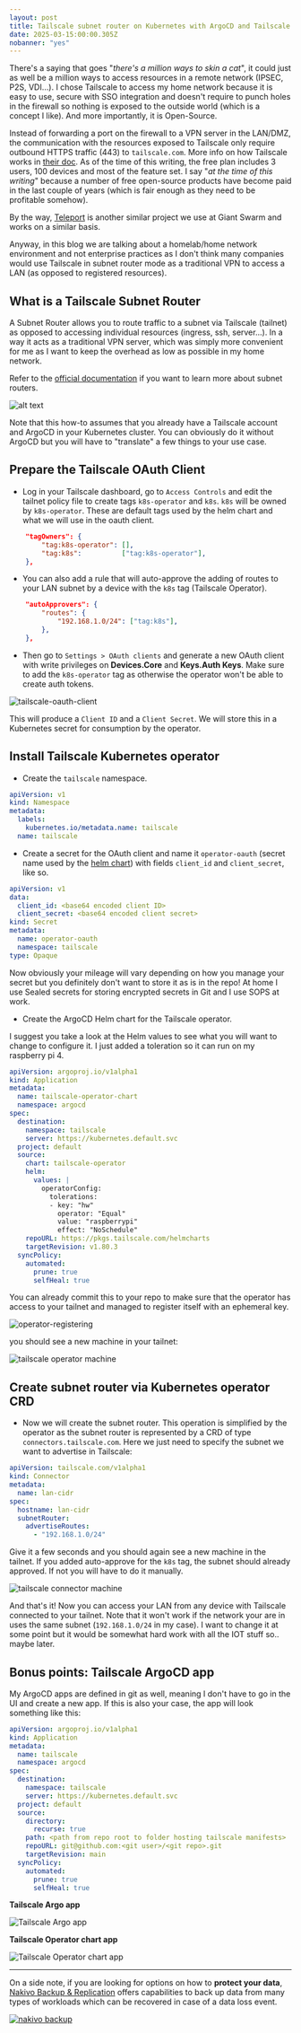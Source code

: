 ```yaml
---
layout: post
title: Tailscale subnet router on Kubernetes with ArgoCD and Tailscale Operator
date: 2025-03-15:00:00.305Z
nobanner: "yes"
---
```


There's a saying that goes "*there's a million ways to skin a cat*", it could just as well be a million ways to access resources in a remote network (IPSEC, P2S, VDI...). I chose Tailscale to access my home network because it is easy to use, secure with SSO integration and doesn't require to punch holes in the firewall so nothing is exposed to the outside world (which is a concept I like). And more importantly, it is Open-Source. 

Instead of forwarding a port on the firewall to a VPN server in the LAN/DMZ, the communication with the resources exposed to Tailscale only require outbound HTTPS traffic (443) to `tailscale.com`. More info on how Tailscale works in [their doc](https://tailscale.com/blog/how-tailscale-works). As of the time of this writing, the free plan includes 3 users, 100 devices and most of the feature set. I say "*at the time of this writing*" because a number of free open-source products have become paid in the last couple of years (which is fair enough as they need to be profitable somehow).

By the way, [Teleport](https://goteleport.com/) is another similar project we use at Giant Swarm and works on a similar basis.

Anyway, in this blog we are talking about a homelab/home network environment and not enterprise practices as I don't think many companies would use Tailscale in subnet router mode as a traditional VPN to access a LAN (as opposed to registered resources).

## What is a Tailscale Subnet Router

A Subnet Router allows you to route traffic to a subnet via Tailscale (tailnet) as opposed to accessing individual resources (ingress, ssh, server...). In a way it acts as a traditional VPN server, which was simply more convenient for me as I want to keep the overhead as low as possible in my home network.

Refer to the [official documentation](https://tailscale.com/kb/1019/subnets) if you want to learn more about subnet routers.

![alt text](/img/tailscale1.png)

Note that this how-to assumes that you already have a Tailscale account and ArgoCD in your Kubernetes cluster. You can obviously do it without ArgoCD but you will have to "translate" a few things to your use case.


## Prepare the Tailscale OAuth Client

- Log in your Tailscale dashboard, go to `Access Controls` and edit the tailnet policy file to create tags `k8s-operator` and `k8s`. `k8s` will be owned by `k8s-operator`. These are default tags used by the helm chart and what we will use in the oauth client.

```json
	"tagOwners": {
		"tag:k8s-operator": [],
		"tag:k8s":          ["tag:k8s-operator"],
	},
```

- You can also add a rule that will auto-approve the adding of routes to your LAN subnet by a device with the `k8s` tag (Tailscale Operator).

```json
	"autoApprovers": {
		"routes": {
			"192.168.1.0/24": ["tag:k8s"],
		},
	},
```

- Then go to `Settings > OAuth clients` and generate a new OAuth client with write privileges on **Devices.Core** and **Keys.Auth Keys**. Make sure to add the `k8s-operator` tag as otherwise the operator won't be able to create auth tokens.


![tailscale-oauth-client](/img/tailscale-oauth-client.png)

This will produce a `Client ID` and a `Client Secret`. We will store this in a Kubernetes secret for consumption by the operator.

## Install Tailscale Kubernetes operator

- Create the `tailscale` namespace.

```yaml
apiVersion: v1
kind: Namespace
metadata:
  labels:
    kubernetes.io/metadata.name: tailscale
  name: tailscale
```

- Create a secret for the OAuth client and name it `operator-oauth` (secret name used by the [helm chart](https://github.com/tailscale/tailscale/blob/8b1e7f646ee4730ad06c9b70c13e7861b964949b/cmd/k8s-operator/deploy/chart/values.yaml#L4-L10)) with fields `client_id` and `client_secret`, like so.

```yaml
apiVersion: v1
data:
  client_id: <base64 encoded client ID>
  client_secret: <base64 encoded client secret>
kind: Secret
metadata:
  name: operator-oauth
  namespace: tailscale
type: Opaque
```

Now obviously your mileage will vary depending on how you manage your secret but you definitely don't want to store it as is in the repo! At home I use Sealed secrets for storing encrypted secrets in Git and I use SOPS at work.

- Create the ArgoCD Helm chart for the Tailscale operator.

I suggest you take a look at the Helm values to see what you will want to change to configure it. I just added a toleration so it can run on my raspberry pi 4.

```yaml
apiVersion: argoproj.io/v1alpha1
kind: Application
metadata:
  name: tailscale-operator-chart
  namespace: argocd
spec:
  destination:
    namespace: tailscale
    server: https://kubernetes.default.svc
  project: default
  source:
    chart: tailscale-operator
    helm:
      values: |
        operatorConfig:
          tolerations:
          - key: "hw"
            operator: "Equal"
            value: "raspberrypi"
            effect: "NoSchedule"
    repoURL: https://pkgs.tailscale.com/helmcharts
    targetRevision: v1.80.3
  syncPolicy:
    automated:
      prune: true
      selfHeal: true
```

You can already commit this to your repo to make sure that the operator has access to your tailnet and managed to register itself with an ephemeral key.

![operator-registering](/img/tailscale-operator-register.png)

you should see a new machine in your tailnet:

![tailscale operator machine](/img/tailscale-operator-machine.png)

## Create subnet router via Kubernetes operator CRD

- Now we will create the subnet router. This operation is simplified by the operator as the subnet router is represented by a CRD of type `connectors.tailscale.com`. Here we just need to specify the subnet we want to advertise in Tailscale:

```yaml
apiVersion: tailscale.com/v1alpha1
kind: Connector
metadata:
  name: lan-cidr
spec:
  hostname: lan-cidr
  subnetRouter:
    advertiseRoutes:
      - "192.168.1.0/24"
```

Give it a few seconds and you should again see a new machine in the tailnet. If you added auto-approve for the `k8s` tag, the subnet should already approved. If not you will have to do it manually.

![tailscale connector machine](/img/tailscale-connector-machine.png)

And that's it! Now you can access your LAN from any device with Tailscale connected to your tailnet. Note that it won't work if the network your are in uses the same subnet (`192.168.1.0/24` in my case). I want to change it at some point but it would be somewhat hard work with all the IOT stuff so.. maybe later.

## Bonus points: Tailscale ArgoCD app

My ArgoCD apps are defined in git as well, meaning I don't have to go in the UI and create a new app. If this is also your case, the app will look something like this:

```yaml
apiVersion: argoproj.io/v1alpha1
kind: Application
metadata:
  name: tailscale
  namespace: argocd
spec:
  destination:
    namespace: tailscale
    server: https://kubernetes.default.svc
  project: default
  source:
    directory:
      recurse: true
    path: <path from repo root to folder hosting tailscale manifests>
    repoURL: git@github.com:<git user>/<git repo>.git
    targetRevision: main
  syncPolicy:
    automated:
      prune: true
      selfHeal: true
```

**Tailscale Argo app**

![Tailscale Argo app](/img/tailscale-argo-app.png)

**Tailscale Operator chart app**

![Tailscale Operator chart app](/img/tailscale-argo-chart-app.png)

---

On a side note, if you are looking for options on how to **protect your data**, [Nakivo Backup & Replication](https://www.nakivo.com/) offers capabilities to back up data from many types of workloads which can be recovered in case of a data loss event.

[![nakivo backup](/img/2022-10-26-13-45-41.png)](https://www.nakivo.com)